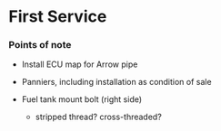 # First Service

### Points of note

* Install ECU map for Arrow pipe

* Panniers, including installation as condition of sale

* Fuel tank mount bolt (right side)
  * stripped thread? cross-threaded?

